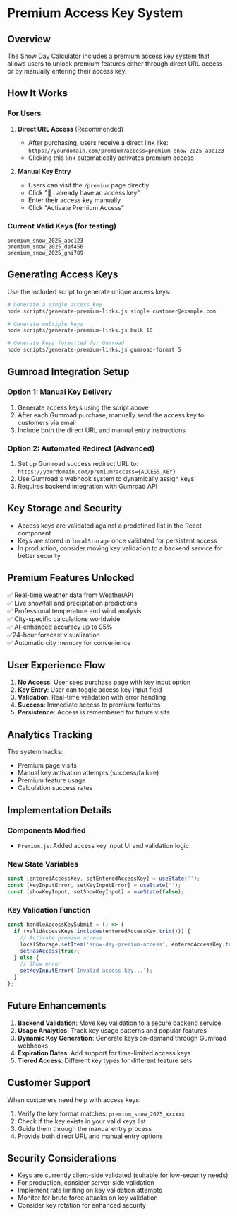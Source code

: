 # Premium Access Key System

## Overview

The Snow Day Calculator includes a premium access key system that allows users to unlock premium features either through direct URL access or by manually entering their access key.

## How It Works

### For Users

1. **Direct URL Access** (Recommended)
   - After purchasing, users receive a direct link like: `https://yourdomain.com/premium?access=premium_snow_2025_abc123`
   - Clicking this link automatically activates premium access

2. **Manual Key Entry**
   - Users can visit the `/premium` page directly
   - Click "🔑 I already have an access key"
   - Enter their access key manually
   - Click "Activate Premium Access"

### Current Valid Keys (for testing)

```
premium_snow_2025_abc123
premium_snow_2025_def456
premium_snow_2025_ghi789
```

## Generating Access Keys

Use the included script to generate unique access keys:

```bash
# Generate a single access key
node scripts/generate-premium-links.js single customer@example.com

# Generate multiple keys
node scripts/generate-premium-links.js bulk 10

# Generate keys formatted for Gumroad
node scripts/generate-premium-links.js gumroad-format 5
```

## Gumroad Integration Setup

### Option 1: Manual Key Delivery
1. Generate access keys using the script above
2. After each Gumroad purchase, manually send the access key to customers via email
3. Include both the direct URL and manual entry instructions

### Option 2: Automated Redirect (Advanced)
1. Set up Gumroad success redirect URL to: `https://yourdomain.com/premium?access={ACCESS_KEY}`
2. Use Gumroad's webhook system to dynamically assign keys
3. Requires backend integration with Gumroad API

## Key Storage and Security

- Access keys are validated against a predefined list in the React component
- Keys are stored in `localStorage` once validated for persistent access
- In production, consider moving key validation to a backend service for better security

## Premium Features Unlocked

✅ Real-time weather data from WeatherAPI  
✅ Live snowfall and precipitation predictions  
✅ Professional temperature and wind analysis  
✅ City-specific calculations worldwide  
✅ AI-enhanced accuracy up to 95%  
✅24-hour forecast visualization  
✅ Automatic city memory for convenience  

## User Experience Flow

1. **No Access**: User sees purchase page with key input option
2. **Key Entry**: User can toggle access key input field
3. **Validation**: Real-time validation with error handling
4. **Success**: Immediate access to premium features
5. **Persistence**: Access is remembered for future visits

## Analytics Tracking

The system tracks:
- Premium page visits
- Manual key activation attempts (success/failure)
- Premium feature usage
- Calculation success rates

## Implementation Details

### Components Modified
- `Premium.js`: Added access key input UI and validation logic

### New State Variables
```javascript
const [enteredAccessKey, setEnteredAccessKey] = useState('');
const [keyInputError, setKeyInputError] = useState('');
const [showKeyInput, setShowKeyInput] = useState(false);
```

### Key Validation Function
```javascript
const handleAccessKeySubmit = () => {
  if (validAccessKeys.includes(enteredAccessKey.trim())) {
    // Activate premium access
    localStorage.setItem('snow-day-premium-access', enteredAccessKey.trim());
    setHasAccess(true);
  } else {
    // Show error
    setKeyInputError('Invalid access key...');
  }
};
```

## Future Enhancements

1. **Backend Validation**: Move key validation to a secure backend service
2. **Usage Analytics**: Track key usage patterns and popular features
3. **Dynamic Key Generation**: Generate keys on-demand through Gumroad webhooks
4. **Expiration Dates**: Add support for time-limited access keys
5. **Tiered Access**: Different key types for different feature sets

## Customer Support

When customers need help with access keys:
1. Verify the key format matches: `premium_snow_2025_xxxxxx`
2. Check if the key exists in your valid keys list
3. Guide them through the manual entry process
4. Provide both direct URL and manual entry options

## Security Considerations

- Keys are currently client-side validated (suitable for low-security needs)
- For production, consider server-side validation
- Implement rate limiting on key validation attempts
- Monitor for brute force attacks on key validation
- Consider key rotation for enhanced security
